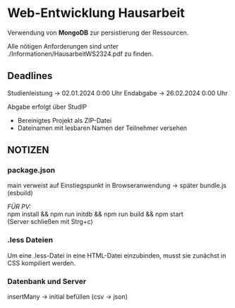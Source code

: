 # Web-Entwicklung Hausarbeit

Verwendung von **MongoDB** zur persistierung der Ressourcen.

Alle nötigen Anforderungen sind unter ./Informationen/HausarbeitWS2324.pdf zu finden.

## Deadlines

Studienleistung -> 02.01.2024 0:00 Uhr
Endabgabe -> 26.02.2024 0:00 Uhr

Abgabe erfolgt über StudIP
+ Bereinigtes Projekt als ZIP-Datei
+ Dateinamen mit lesbaren Namen der Teilnehmer versehen

## NOTIZEN

### package.json

main verweist auf Einstiegspunkt in Browseranwendung -> später bundle.js (esbuild)

*FÜR PV:* <br>
npm install && npm run initdb && npm run build && npm start <br>
(Server schließen mit Strg+c)

### .less Dateien

Um eine .less-Datei in eine HTML-Datei einzubinden, musst sie zunächst in CSS kompiliert werden.

### Datenbank und Server

insertMany -> initial befüllen (csv -> json)